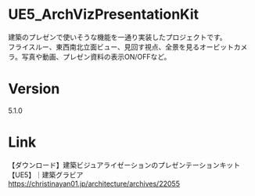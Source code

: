# UE5_ArchVizPresentationKit
建築のプレゼンで使いそうな機能を一通り実装したプロジェクトです。  
フライスルー、東西南北立面ビュー、見回す視点、全景を見るオービットカメラ。写真や動画、プレゼン資料の表示ON/OFFなど。  

# Version
5.1.0

# Link
【ダウンロード】建築ビジュアライゼーションのプレゼンテーションキット【UE5】｜建築グラビア  
https://christinayan01.jp/architecture/archives/22055  
